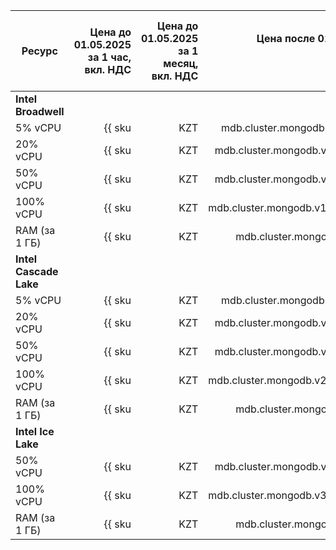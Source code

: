 | Ресурс        | Цена до 01.05.2025<br>за 1 час,<br>вкл. НДС | Цена до 01.05.2025<br>за 1 месяц,<br>вкл. НДС | Цена после 01.05.2025<br>за 1 час,<br>вкл. НДС | Цена после 01.05.2025<br>за 1 месяц,<br>вкл. НДС |
|---|---:|---:|---:|---:|
| **Intel Broadwell** |
| 5% vCPU        | {{ sku|KZT|mdb.cluster.mongodb.v1.cpu.c5|string }}   | {{ sku|KZT|mdb.cluster.mongodb.v1.cpu.c5|month|string }}   | {% calc [currency=KZT] round(({{ sku|RUB|mdb.cluster.mongodb.v1.cpu.c5|number }} × 1.03 × 5) × 100) / 100 %}   | {% calc [currency=KZT] round(({{ sku|RUB|mdb.cluster.mongodb.v1.cpu.c5|month|number }} × 1.03 × 5) × 100) / 100 %}    |
| 20% vCPU       | {{ sku|KZT|mdb.cluster.mongodb.v1.cpu.c20|string }}  | {{ sku|KZT|mdb.cluster.mongodb.v1.cpu.c20|month|string }}  | {% calc [currency=KZT] round(({{ sku|RUB|mdb.cluster.mongodb.v1.cpu.c20|number }} × 1.03 × 5) × 100) / 100 %}  | {% calc [currency=KZT] round(({{ sku|RUB|mdb.cluster.mongodb.v1.cpu.c20|month|number }} × 1.03 × 5) × 100) / 100 %}   |
| 50% vCPU       | {{ sku|KZT|mdb.cluster.mongodb.v1.cpu.c50|string }}  | {{ sku|KZT|mdb.cluster.mongodb.v1.cpu.c50|month|string }}  | {% calc [currency=KZT] round(({{ sku|RUB|mdb.cluster.mongodb.v1.cpu.c50|number }} × 1.03 × 5) × 100) / 100 %}  | {% calc [currency=KZT] round(({{ sku|RUB|mdb.cluster.mongodb.v1.cpu.c50|month|number }} × 1.03 × 5) × 100) / 100 %}   |
| 100% vCPU      | {{ sku|KZT|mdb.cluster.mongodb.v1.cpu.c100|string }} | {{ sku|KZT|mdb.cluster.mongodb.v1.cpu.c100|month|string }} | {% calc [currency=KZT] round(({{ sku|RUB|mdb.cluster.mongodb.v1.cpu.c100|number }} × 1.03 × 5) × 100) / 100 %} | {% calc [currency=KZT] round(({{ sku|RUB|mdb.cluster.mongodb.v1.cpu.c100|month|number }} × 1.03 × 5) × 100) / 100 %}  |
| RAM (за 1 ГБ)  | {{ sku|KZT|mdb.cluster.mongodb.v1.ram|string }}      | {{ sku|KZT|mdb.cluster.mongodb.v1.ram|month|string }}      | {% calc [currency=KZT] round(({{ sku|RUB|mdb.cluster.mongodb.v1.ram|number }} × 1.03 × 5) × 100) / 100 %}  | {% calc [currency=KZT] round(({{ sku|RUB|mdb.cluster.mongodb.v1.ram|month|number }} × 1.03 × 5) × 100) / 100 %}   |
| **Intel Cascade Lake** |
| 5% vCPU        | {{ sku|KZT|mdb.cluster.mongodb.v2.cpu.c5|string }}   | {{ sku|KZT|mdb.cluster.mongodb.v2.cpu.c5|month|string }}   | {% calc [currency=KZT] round(({{ sku|RUB|mdb.cluster.mongodb.v2.cpu.c5|number }} × 1.08 × 5) × 100) / 100 %}   | {% calc [currency=KZT] round(({{ sku|RUB|mdb.cluster.mongodb.v2.cpu.c5|month|number }} × 1.08 × 5) × 100) / 100 %}    |
| 20% vCPU       | {{ sku|KZT|mdb.cluster.mongodb.v2.cpu.c20|string }}  | {{ sku|KZT|mdb.cluster.mongodb.v2.cpu.c20|month|string }}  | {% calc [currency=KZT] round(({{ sku|RUB|mdb.cluster.mongodb.v2.cpu.c20|number }} × 1.08 × 5) × 100) / 100 %}  | {% calc [currency=KZT] round(({{ sku|RUB|mdb.cluster.mongodb.v2.cpu.c20|month|number }} × 1.08 × 5) × 100) / 100 %}   |
| 50% vCPU       | {{ sku|KZT|mdb.cluster.mongodb.v2.cpu.c50|string }}  | {{ sku|KZT|mdb.cluster.mongodb.v2.cpu.c50|month|string }}  | {% calc [currency=KZT] round(({{ sku|RUB|mdb.cluster.mongodb.v2.cpu.c50|number }} × 1.08 × 5) × 100) / 100 %}  | {% calc [currency=KZT] round(({{ sku|RUB|mdb.cluster.mongodb.v2.cpu.c50|month|number }} × 1.08 × 5) × 100) / 100 %}   |
| 100% vCPU      | {{ sku|KZT|mdb.cluster.mongodb.v2.cpu.c100|string }} | {{ sku|KZT|mdb.cluster.mongodb.v2.cpu.c100|month|string }} | {% calc [currency=KZT] round(({{ sku|RUB|mdb.cluster.mongodb.v2.cpu.c100|number }} × 1.08 × 5) × 100) / 100 %} | {% calc [currency=KZT] round(({{ sku|RUB|mdb.cluster.mongodb.v2.cpu.c100|month|number }} × 1.08 × 5) × 100) / 100 %}  |
| RAM (за 1 ГБ)  | {{ sku|KZT|mdb.cluster.mongodb.v2.ram|string }}      | {{ sku|KZT|mdb.cluster.mongodb.v2.ram|month|string }}      | {% calc [currency=KZT] round(({{ sku|RUB|mdb.cluster.mongodb.v2.ram|number }} × 1.08 × 5) × 100) / 100 %}  | {% calc [currency=KZT] round(({{ sku|RUB|mdb.cluster.mongodb.v2.ram|month|number }} × 1.08 × 5) × 100) / 100 %}   |
| **Intel Ice Lake** |
| 50% vCPU       | {{ sku|KZT|mdb.cluster.mongodb.v3.cpu.c50|string }}  | {{ sku|KZT|mdb.cluster.mongodb.v3.cpu.c50|month|string }}  | {% calc [currency=KZT] round(({{ sku|RUB|mdb.cluster.mongodb.v3.cpu.c50|number }} × 1.08 × 5) × 100) / 100 %}  | {% calc [currency=KZT] round(({{ sku|RUB|mdb.cluster.mongodb.v3.cpu.c50|month|number }} × 1.08 × 5) × 100) / 100 %}   |
| 100% vCPU      | {{ sku|KZT|mdb.cluster.mongodb.v3.cpu.c100|string }} | {{ sku|KZT|mdb.cluster.mongodb.v3.cpu.c100|month|string }} | {% calc [currency=KZT] round(({{ sku|RUB|mdb.cluster.mongodb.v3.cpu.c100|number }} × 1.08 × 5) × 100) / 100 %} | {% calc [currency=KZT] round(({{ sku|RUB|mdb.cluster.mongodb.v3.cpu.c100|month|number }} × 1.08 × 5) × 100) / 100 %}  |
| RAM (за 1 ГБ)  | {{ sku|KZT|mdb.cluster.mongodb.v3.ram|string }}      | {{ sku|KZT|mdb.cluster.mongodb.v3.ram|month|string }}      | {% calc [currency=KZT] round(({{ sku|RUB|mdb.cluster.mongodb.v3.ram|number }} × 1.08 × 5) × 100) / 100 %}  | {% calc [currency=KZT] round(({{ sku|RUB|mdb.cluster.mongodb.v3.ram|month|number }} × 1.08 × 5) × 100) / 100 %}   |